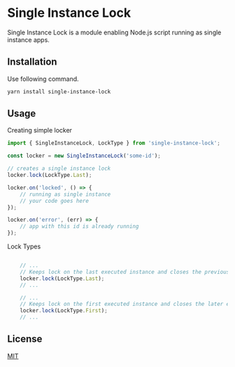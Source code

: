 # Single Instance Lock

Single Instance Lock is a module enabling Node.js script running as single instance apps.

## Installation

Use following command.

```bash
yarn install single-instance-lock
```

## Usage
Creating simple locker
```ts
import { SingleInstanceLock, LockType } from 'single-instance-lock';

const locker = new SingleInstanceLock('some-id');

// creates a single instance lock
locker.lock(LockType.Last);

locker.on('locked', () => {
    // running as single instance
    // your code goes here
});

locker.on('error', (err) => {
    // app with this id is already running
});
```
Lock Types
```ts

    // ...
    // Keeps lock on the last executed instance and closes the previously executed ones
    locker.lock(LockType.Last);
    // ...

    // ...
    // Keeps lock on the first executed instance and closes the later executed ones
    locker.lock(LockType.First);
    // ...
```

## License
[MIT](https://choosealicense.com/licenses/mit/)